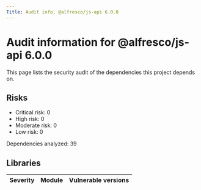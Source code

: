 ```yaml
---
Title: Audit info, @alfresco/js-api 6.0.0
---
```


# Audit information for @alfresco/js-api 6.0.0

This page lists the security audit of the dependencies this project depends on.

## Risks

- Critical risk: 0
- High risk: 0
- Moderate risk: 0
- Low risk: 0

Dependencies analyzed: 39

## Libraries

| Severity | Module | Vulnerable versions |
| --- | --- | --- |

